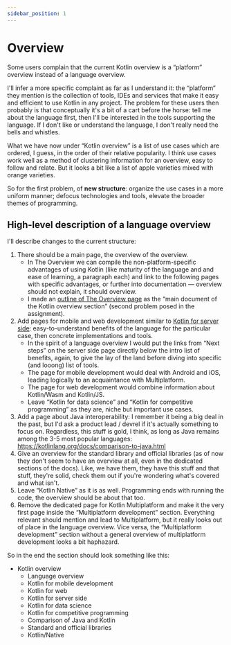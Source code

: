 ```yaml
---
sidebar_position: 1
---
```


# Overview

Some users complain that the current Kotlin overview is a “platform” overview instead of a language overview.

I'll infer a more specific complaint as far as I understand it: the “platform” they mention is the collection of tools, IDEs and services that make it easy and efficient to use Kotlin in any project. The problem for these users then probably is that conceptually it's a bit of a cart before the horse: tell me about the language first, then I'll be interested in the tools supporting the language. If I don't like or understand the language, I don't really need the bells and whistles.

What we have now under “Kotlin overview” is a list of use cases which are ordered, I guess, in the order of their relative popularity. I think use cases work well as a method of clustering information for an overview, easy to follow and relate. But it looks a bit like a list of apple varieties mixed with orange varieties.

So for the first problem, of **new structure**: organize the use cases in a more uniform manner; defocus technologies and tools, elevate the broader themes of programming.

## High-level description of a language overview

I'll describe changes to the current structure:

1. There should be a main page, the overview of the overview.
   * In The Overview we can compile the non-platform-specific advantages of using Kotlin (like maturity of the language and and ease of learning, a paragraph each) and link to the following pages with specific advantages, or further into documentation — overview should not explain, it should overview.
   * I made an [outline of The Overview page](overview-outline.md) as the “main document of the Kotlin overview section” (second problem posed in the assignment).
2. Add pages for mobile and web development similar to [Kotlin for server side](https://kotlinlang.org/docs/server-overview.html): easy-to-understand benefits of the language for the particular case, then concrete implementations and tools.
   * In the spirit of a language overview I would put the links from “Next steps” on the server side page directly below the intro list of benefits, again, to give the lay of the land before diving into specific (and looong) list of tools.
   * The page for mobile development would deal with Android and iOS, leading logically to an acquaintance with Multiplatform.
   * The page for web development would combine information about Kotlin/Wasm and Kotlin/JS.
   * Leave “Kotlin for data science” and “Kotlin for competitive programming” as they are, niche but important use cases.
3. Add a page about Java interoperability: I remember it being a big deal in the past, but I'd ask a product lead / devrel if it's actually something to focus on. Regardless, this stuff is gold, I think, as long as Java remains among the 3-5 most popular languages: <https://kotlinlang.org/docs/comparison-to-java.html>
4. Give an overview for the standard library and official libraries (as of now they don't seem to have an overview at all, even in the dedicated sections of the docs). Like, we have them, they have this stuff and that stuff, they're solid, check them out if you're wondering what's covered and what isn't.
5. Leave “Kotlin Native” as it is as well. Programming ends with running the code, the overview should be about that too.
6. Remove the dedicated page for Kotlin Multiplatform and make it the very first page inside the “Multiplatform development” section. Everything relevant should mention and lead to Multiplatform, but it really looks out of place in the language overview. Vice versa, the “Multiplatform development” section without a general overview of multiplatform development looks a bit haphazard.

So in the end the section should look something like this:

* Kotlin overview
  * Language overview
  * Kotlin for mobile development
  * Kotlin for web
  * Kotlin for server side
  * Kotlin for data science
  * Kotlin for competitive programming
  * Comparison of Java and Kotlin
  * Standard and official libraries
  * Kotlin/Native